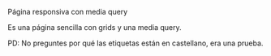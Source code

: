 Página responsiva con media query

Es una página sencilla con grids y una media query.

PD: No preguntes por qué las etiquetas están en castellano, era una prueba.
